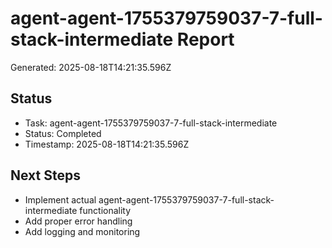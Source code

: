 # agent-agent-1755379759037-7-full-stack-intermediate Report

Generated: 2025-08-18T14:21:35.596Z

## Status
- Task: agent-agent-1755379759037-7-full-stack-intermediate
- Status: Completed
- Timestamp: 2025-08-18T14:21:35.596Z

## Next Steps
- Implement actual agent-agent-1755379759037-7-full-stack-intermediate functionality
- Add proper error handling
- Add logging and monitoring
